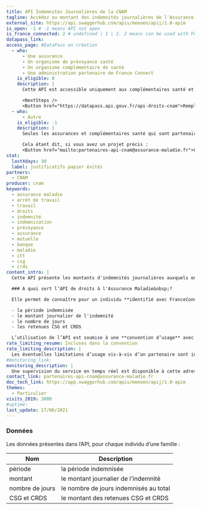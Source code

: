 ```yaml
---
title: API Indemnités Journalières de la CNAM
tagline: Accédez au montant des indemnités journalières de l'Assurance Maladie payé à un assuré sur une période.
external_site: https://api.swaggerhub.com/apis/meeoen/apij/1.0-apim
is_open: -1 # -1 means API not open
is_france_connected: 2 # undefined | 1 | 2. 2 means can be used with FC, 2 means has to be used with FC
datapass_link: 
access_page: #DataPass en création
  - who:
      - Une assurance
      - Un organisme de prévoyance santé
      - Un organisme complémentaire de santé
      - Une administration partenaire de France Connect
    is_eligible: 0
    description: |
      Cette API est accessible uniquement aux complémentaires santé et assurances partenaires de France Connect. 

      <NextSteps />
      <Button href="https://datapass.api.gouv.fr/api-droits-cnam">Remplir une demande</Button>
  - who:
      - Autre
    is_eligible: -1
    description: |
      Seules les assurances et complémentaires santé qui sont partenaires de France Connect sont éligibles. 

      Cela étant dit, si vous avez un projet précis :
      <Button href="mailto:partenaires-api-cnam@assurance-maladie.fr">Contactez-nous pour exposer votre projet</Button>
stat:
  lastXdays: 30
  label: justificatifs papier évités
partners:
  - CNAM
producer: cnam
keywords:
  - assurance maladie
  - arrêt de travail
  - travail
  - droits
  - indemnité
  - indemnisation
  - prévoyance
  - assurance
  - mutuelle
  - banque
  - maladie
  - itt
  - csg
  - crds
content_intro: |
  Cette API présente les montants d'indemnités journalières auxquels ont droit les assurés, grâce au régime général de l’Assurance Maladie.

  ### A quoi sert l’API de droits à l'Assurance Maladie&nbsp;?

  Elle permet de connaître pour un individu **identifié avec FranceConnect**&nbsp;:

  - la période indemnisée
  - le montant journalier de l'indemnité
  - le nombre de jours
  - les retenues CSG et CRDS

  L’utilisation de l’API est soumise à une **convention d’usage** avec la Caisse Nationale d’Assurance Maladie.
rate_limiting_resume: Incluses dans la convention
rate_limiting_description: |
  Les éventuelles limitations d’usage vis-à-vis d’un partenaire sont incluses dans la convention.
#monitoring_link: 
monitoring_description: |
  Une supervision du service en temps réel est disponible à cette adresse.
contact_link: partenaires-api-cnam@assurance-maladie.fr	
doc_tech_link: https://app.swaggerhub.com/apis/meeoen/apij/1.0-apim
themes:
  - Particulier
visits_2019: 3000
#uptime: 
last_update: 17/06/2021
---
```


### Données

Les données présentes dans l’API, pour chaque individu d’une famille&nbsp;:

| Nom                  | Description                                                                                   |
| -------------------- | --------------------------------------------------------------------------------------------- |
| période              | la période indemnisée                                                                         |
| montant              | le montant journalier de l'indemnité                                                          |
| nombre de jours      | le nombre de jours indemnisés au total                                                        |
| CSG et CRDS          | le montant des retenues CSG et CRDS                                                           |
